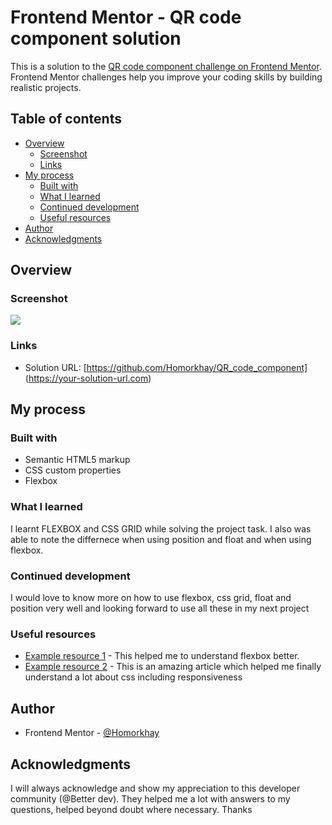 # Frontend Mentor - QR code component solution

This is a solution to the [QR code component challenge on Frontend Mentor](https://www.frontendmentor.io/challenges/qr-code-component-iux_sIO_H). Frontend Mentor challenges help you improve your coding skills by building realistic projects. 

## Table of contents

- [Overview](#overview)
  - [Screenshot](#screenshot)
  - [Links](#links)
- [My process](#my-process)
  - [Built with](#built-with)
  - [What I learned](#what-i-learned)
  - [Continued development](#continued-development)
  - [Useful resources](#useful-resources)
- [Author](#author)
- [Acknowledgments](#acknowledgments)


## Overview

### Screenshot

![](./screenshot.jpg)


### Links

- Solution URL: [https://github.com/Homorkhay/QR_code_component] (https://your-solution-url.com)


## My process

### Built with

- Semantic HTML5 markup
- CSS custom properties
- Flexbox

### What I learned

I learnt FLEXBOX and CSS GRID while solving the project task. I also was able to note the differnece when using position and float and when using flexbox.  

### Continued development
I would love to know more on how to use flexbox, css grid, float and position very well and looking forward to use all these in my next project

### Useful resources

- [Example resource 1](https://www.flexboxfroggy.com) - This helped me to understand flexbox better. 
- [Example resource 2](https://www.w3schools.com) - This is an amazing article which helped me finally understand a lot about css including responsiveness


## Author

- Frontend Mentor - [@Homorkhay](https://www.frontendmentor.io/profile/Homorkhay)


## Acknowledgments

I will always acknowledge and show my appreciation to this developer community (@Better dev). They helped me a lot with answers to my questions, helped beyond doubt where necessary. Thanks
